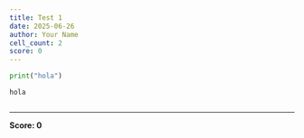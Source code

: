 ```yaml
---
title: Test 1
date: 2025-06-26
author: Your Name
cell_count: 2
score: 0
---
```


```python
print("hola")
```

    hola
    


```python

```


---
**Score: 0**